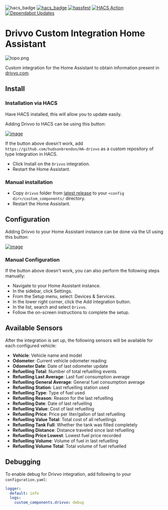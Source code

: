 ![hacs_badge](https://img.shields.io/badge/hacs-custom-orange.svg)
[![hacs_badge](https://img.shields.io/badge/HACS-Default-41BDF5.svg)](https://github.com/hacs/integration)
[![hassfest](https://github.com/hudsonbrendon/HA-drivvo/actions/workflows/hassfest.yaml/badge.svg)](https://github.com/hudsonbrendon/HA-drivvo/actions/workflows/hassfest.yaml)
[![HACS Action](https://github.com/hudsonbrendon/HA-drivvo/actions/workflows/hacs.yaml/badge.svg)](https://github.com/hudsonbrendon/HA-drivvo/actions/workflows/hacs.yaml)
[![Dependabot Updates](https://github.com/hudsonbrendon/HA-drivvo/actions/workflows/dependabot/dependabot-updates/badge.svg)](https://github.com/hudsonbrendon/HA-drivvo/actions/workflows/dependabot-updates)

# Drivvo Custom Integration Home Assistant

![topo.png](topo.png)

Custom integration for the Home Assistant to obtain information present in [drivvo.com](https://www.drivvo.com/).

## Install

### Installation via HACS

Have HACS installed, this will allow you to update easily.

Adding Drivvo to HACS can be using this button:

[![image](https://my.home-assistant.io/badges/hacs_repository.svg)](https://my.home-assistant.io/redirect/hacs_repository/?owner=hudsonbrendon&repository=HA-drivvo&category=integration)

If the button above doesn't work, add `https://github.com/hudsonbrendon/HA-drivvo` as a custom repository of type Integration in HACS.

- Click Install on the `Drivvo` integration.
- Restart the Home Assistant.

### Manual installation

- Copy `drivvo`  folder from [latest release](https://github.com/hudsonbrendon/HA-drivvo/releases/latest) to your `<config dir>/custom_components/` directory.
- Restart the Home Assistant.

## Configuration

Adding Drivvo to your Home Assistant instance can be done via the UI using this button:

[![image](https://my.home-assistant.io/badges/config_flow_start.svg)](https://my.home-assistant.io/redirect/config_flow_start?domain=drivvo)

### Manual Configuration

If the button above doesn't work, you can also perform the following steps manually:

* Navigate to your Home Assistant instance.
* In the sidebar, click Settings.
* From the Setup menu, select: Devices & Services.
* In the lower right corner, click the Add integration button.
* In the list, search and select `Drivvo`.
* Follow the on-screen instructions to complete the setup.

## Available Sensors

After the integration is set up, the following sensors will be available for each configured vehicle:

- **Vehicle**: Vehicle name and model
- **Odometer**: Current vehicle odometer reading
- **Odometer Date**: Date of last odometer update
- **Refuelling Total**: Number of total refuelling events
- **Refuelling Last Average**: Last fuel consumption average
- **Refuelling General Average**: General fuel consumption average
- **Refuelling Station**: Last refuelling station used
- **Refuelling Type**: Type of fuel used
- **Refuelling Reason**: Reason for the last refuelling
- **Refuelling Date**: Date of last refuelling
- **Refuelling Value**: Cost of last refuelling
- **Refuelling Price**: Price per liter/gallon of last refuelling
- **Refuelling Value Total**: Total cost of all refuellings
- **Refuelling Tank Full**: Whether the tank was filled completely
- **Refuelling Distance**: Distance traveled since last refuelling
- **Refuelling Price Lowest**: Lowest fuel price recorded
- **Refuelling Volume**: Volume of fuel in last refuelling
- **Refuelling Volume Total**: Total volume of fuel refuelled

## Debugging

To enable debug for Drivvo integration, add following to your `configuration.yaml`:
```yaml
logger:
  default: info
  logs:
    custom_components.drivvo: debug
```
